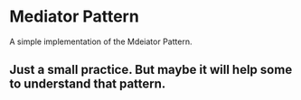 Mediator Pattern
===============

A simple implementation of the Mdeiator Pattern.

Just a small practice. But maybe it will help some to understand that pattern.
- 
